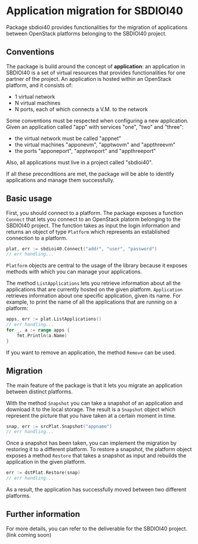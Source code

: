 # Application migration for SBDIOI40

Package sbdioi40 provides functionalities for the migration of applications between
OpenStack platforms belonging to the SBDIOI40 project.

## Conventions

The package is build around the concept of **application**: an application in SBDIOI40 is a set of virtual resources that provides functionalities for one partner of the project. An application is hosted within an OpenStack platform, and it consists of:

- 1 virtual network
- N virtual machines
- N ports, each of which connects a V.M. to the network

Some conventions must be respected when configuring a new application. Given an application called "app" with services "one", "two" and "three":

- the virtual network must be called "appnet"
- the virtual machines "apponevm", "apptwovm" and "appthreevm"
- the ports "apponeport", "apptwoport" and "appthreeport"

Also, all applications must live in a project called "sbdioi40".

If all these preconditions are met, the package will be able to identify applications and manage them successfully.

## Basic usage

First, you should connect to a platform. The package exposes a function `Connect` that lets you connect to an OpenStack platorm belonging to the SBDIOI40 project. The function takes as input the login information and returns an object of type `Platform` which represents an established connection to a platform.

```go
plat, err := sbdioi40.Connect("addr", "user", "password")
// err handling...
```

`Platform` objects are central to the usage of the library because it exposes methods with which you can manage your applications.

The method `ListApplications` lets you retrieve information about all the applications that are currently hosted on the given platform. `Application` retrieves information about one specific application, given its name. For example, to print the name of all the applications that are running on a platform:

```go
apps, err := plat.ListApplications()
// err handling...
for _, a := range apps {
    fmt.Println(a.Name)
}
```

If you want to remove an application, the method `Remove` can be used.

## Migration

The main feature of the package is that it lets you migrate an application between distinct platforms.

With the method `Snapshot` you can take a snapshot of an application and download it to the local storage. The result is a `Snapshot` object which represent the picture that you have taken at a certain moment in time.

```go
snap, err := srcPlat.Snapshot("appname")
// err handling...
```

Once a snapshot has been taken, you can implement the migration by restoring it to a different platform. To restore a snapshot, the platform object exposes a method `Restore` that takes a snapshot as input and rebuilds the application in the given platform.

```go
err := dstPlat.Restore(snap)
// err handling...
```

As a result, the application has successfully moved between two different platforms.

## Further information

For more details, you can refer to the deliverable for the SBDIOI40 project. (link coming soon)
